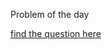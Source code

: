 Problem of the day

<a href="https://leetcode.com/problems/single-number/">find the question here</a>
